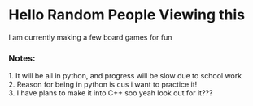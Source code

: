 <h1>Hello Random People Viewing this</h1>
I am currently making a few board games for fun
<h3>Notes:</h3>
 1. It will be all in python, and progress will be slow due to school work
<br> 2. Reason for being in python is cus i want to practice it!
<br> 3. I have plans to make it into C++ soo yeah look out for it???
